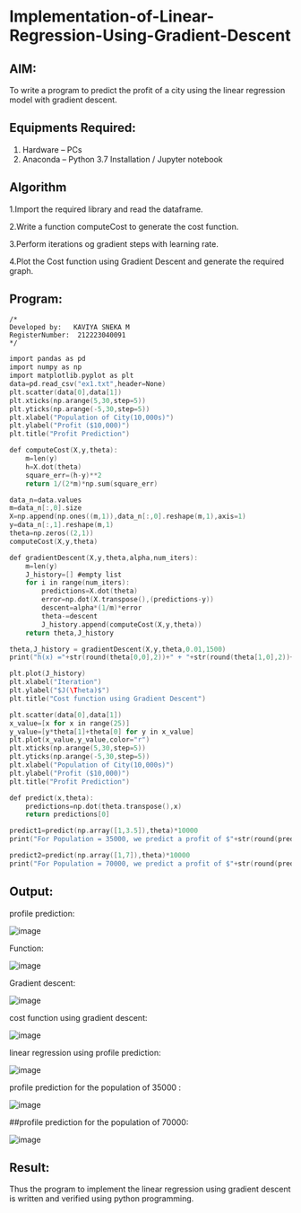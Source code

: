 # Implementation-of-Linear-Regression-Using-Gradient-Descent

## AIM:
To write a program to predict the profit of a city using the linear regression model with gradient descent.

## Equipments Required:
1. Hardware – PCs
2. Anaconda – Python 3.7 Installation / Jupyter notebook

## Algorithm
1.Import the required library and read the dataframe.

2.Write a function computeCost to generate the cost function.

3.Perform iterations og gradient steps with learning rate.

4.Plot the Cost function using Gradient Descent and generate the required graph.

## Program:
```
/*
Developed by:   KAVIYA SNEKA M
RegisterNumber:  212223040091
*/
```
```C
import pandas as pd
import numpy as np
import matplotlib.pyplot as plt
data=pd.read_csv("ex1.txt",header=None)
plt.scatter(data[0],data[1])
plt.xticks(np.arange(5,30,step=5))
plt.yticks(np.arange(-5,30,step=5))
plt.xlabel("Population of City(10,000s)")
plt.ylabel("Profit ($10,000)")
plt.title("Profit Prediction")

def computeCost(X,y,theta):
    m=len(y) 
    h=X.dot(theta) 
    square_err=(h-y)**2
    return 1/(2*m)*np.sum(square_err) 

data_n=data.values
m=data_n[:,0].size
X=np.append(np.ones((m,1)),data_n[:,0].reshape(m,1),axis=1)
y=data_n[:,1].reshape(m,1)
theta=np.zeros((2,1))
computeCost(X,y,theta) 

def gradientDescent(X,y,theta,alpha,num_iters):
    m=len(y)
    J_history=[] #empty list
    for i in range(num_iters):
        predictions=X.dot(theta)
        error=np.dot(X.transpose(),(predictions-y))
        descent=alpha*(1/m)*error
        theta-=descent
        J_history.append(computeCost(X,y,theta))
    return theta,J_history

theta,J_history = gradientDescent(X,y,theta,0.01,1500)
print("h(x) ="+str(round(theta[0,0],2))+" + "+str(round(theta[1,0],2))+"x1")

plt.plot(J_history)
plt.xlabel("Iteration")
plt.ylabel("$J(\Theta)$")
plt.title("Cost function using Gradient Descent")

plt.scatter(data[0],data[1])
x_value=[x for x in range(25)]
y_value=[y*theta[1]+theta[0] for y in x_value]
plt.plot(x_value,y_value,color="r")
plt.xticks(np.arange(5,30,step=5))
plt.yticks(np.arange(-5,30,step=5))
plt.xlabel("Population of City(10,000s)")
plt.ylabel("Profit ($10,000)")
plt.title("Profit Prediction")

def predict(x,theta):
    predictions=np.dot(theta.transpose(),x)
    return predictions[0]

predict1=predict(np.array([1,3.5]),theta)*10000
print("For Population = 35000, we predict a profit of $"+str(round(predict1,0)))

predict2=predict(np.array([1,7]),theta)*10000
print("For Population = 70000, we predict a profit of $"+str(round(predict2,0)))

```


## Output:

profile prediction:

![image](https://github.com/kaviya546/Implementation-of-Linear-Regression-Using-Gradient-Descent/assets/150368823/c3fe8bcd-7347-4e86-8b93-59708caff22f)

Function:

![image](https://github.com/kaviya546/Implementation-of-Linear-Regression-Using-Gradient-Descent/assets/150368823/4dd8198f-12e0-4ef2-a523-f5c400182e85)

Gradient descent:

![image](https://github.com/kaviya546/Implementation-of-Linear-Regression-Using-Gradient-Descent/assets/150368823/e439155e-56c0-43fe-aa19-0ac381bdc5f4)

cost function using gradient descent:

![image](https://github.com/kaviya546/Implementation-of-Linear-Regression-Using-Gradient-Descent/assets/150368823/c76ddd5c-b52f-4384-a71f-b95e07423122)

linear regression using profile prediction:

![image](https://github.com/kaviya546/Implementation-of-Linear-Regression-Using-Gradient-Descent/assets/150368823/6e733bd2-fa22-4f63-b88f-9c1e33464425)

profile prediction for the population of 35000 :

![image](https://github.com/kaviya546/Implementation-of-Linear-Regression-Using-Gradient-Descent/assets/150368823/441ab910-317a-4309-be32-e880e409c512)

##profile prediction for the population of 70000:

![image](https://github.com/kaviya546/Implementation-of-Linear-Regression-Using-Gradient-Descent/assets/150368823/7f580853-356e-4320-b049-74c2eede984c)

## Result:
Thus the program to implement the linear regression using gradient descent is written and verified using python programming.

